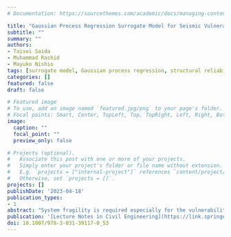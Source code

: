 ```yaml
---
# Documentation: https://sourcethemes.com/academic/docs/managing-content/

title: "Gaussian Process Regression Surrogate Model for Seismic Vulnerability Assessment of Highway Bridge Structure System"
subtitle: ""
summary: ""
authors:
- Taisei Saida
- Muhammad Rashid
- Mayuko Nishio
tags: [surrogate model, Gaussian process regression, structural reliability analysis]
categories: []
featured: false
draft: false

# Featured image
# To use, add an image named `featured.jpg/png` to your page's folder.
# Focal points: Smart, Center, TopLeft, Top, TopRight, Left, Right, BottomLeft, Bottom, BottomRight.
image:
  caption: ""
  focal_point: ""
  preview_only: false

# Projects (optional).
#   Associate this post with one or more of your projects.
#   Simply enter your project's folder or file name without extension.
#   E.g. `projects = ["internal-project"]` references `content/project/deep-learning/index.md`.
#   Otherwise, set `projects = []`.
projects: []
publishDate: '2023-04-18'
publication_types:
- 1
abstract: "System fragility is required especially for the vulnerability assessment of existing bridges that configure transportation network as a structural system. Here, it is essential to consider not only variation of input ground motions but also the uncertainties in physical properties due to deteriorations or other aging effects. In that case, the derivation of system fragility requires the Monte Carlo calculation with high-dimensional input uncertain parameters. This study shows the deep kernel learning (DKL) surrogate modeling for the seismic system fragility analysis. Here, it has also been shown that the multilayer perceptron can be used in the DKL to compress high-dimensional uncertainties into low-dimensional features. In addition, a multi-output Gaussian process was used and correlations between multiple outputs were considered. The target structure for verification was a multi-span curved highway bridge with seismic isolation bearings with high nonlinearities. The input-output data were created by the earthquake response analysis using the FE model, and the DKL surrogate models for demand outputs for limit states evaluations were constructed with considering parameter uncertainties in the properties of bearings and piers. In the results, the system fragilities could be derived with appropriate accuracies at a low computational cost by the DKL surrogate model. In addition, the surrogate model can identify which components' limit states cause the bridge system's limit states." 
publication: '[Lecture Notes in Civil Engineering](https://link.springer.com/book/10.1007/978-3-031-39117-0)'
doi: 10.1007/978-3-031-39117-0_53
---
```


